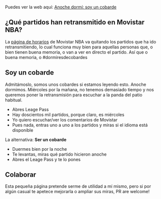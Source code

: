 Puedes ver la web aquí: [Anoche dormí: soy un cobarde](https://migueljulian.com/soy-un-cobarde/)

## ¿Qué partidos han retransmitido en Movistar NBA?

La [página de horarios](https://www.movistarplus.es/nba/horarios) de Movistar NBA va quitando los partidos que ha ido retransmitiendo, lo cual funciona muy bien para aquellas personas que, o bien tienen buena memoria, o van a ver en directo el partido. Así que o buena memoria, o #dormiresdecobardes

## Soy un cobarde

Admitámoslo, somos unos cobardes si estamos leyendo esto. Anoche dormimos. Miércoles por la mañana, no tenemos demasiado tiempo y nos queremos poner la retransmisión para escuchar a la panda del patio habitual. 

* Abres Leage Pass
* Hay doscientos mil partidos, porque claro, es miércoles
* Yo quiero escuchar/ver los comentarios de Movistar
* Pues nada, entras uno a uno a los partidos y miras si el idioma está disponible

La alternativa: **Ser un cobarde**

* Duermes bien por la noche
* Te levantas, miras qué partido hicieron anoche
* Abres el Leage Pass y te lo pones

## Colaborar

Esta pequeña página pretende serme de utilidad a mí mismo, pero si por algún casual te apetece mejorarla o ampliar sus miras, PR are welcome!

